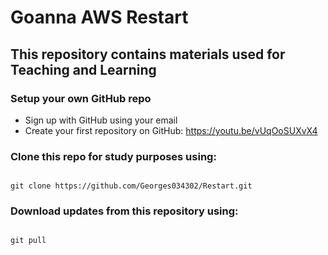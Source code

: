 # Goanna AWS  Restart 
## This repository contains materials used for Teaching and Learning

### Setup your own GitHub repo

* Sign up with GitHub using your email
* Create your first repository on GitHub: https://youtu.be/vUqOoSUXvX4
  
### Clone this repo for study purposes using:
``` 

git clone https://github.com/Georges034302/Restart.git

```

### Download updates from this repository using:
```

git pull

```
